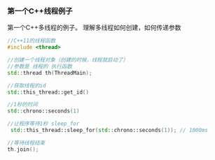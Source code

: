 ### 第一个C++线程例子

第一个C++多线程的例子。
理解多线程如何创建，如何传递参数


```cpp
//C++11的线程函数
#include <thread>

//创建一个线程对象（创建的时候，线程就启动了）
//参数是 线程的 执行函数
std::thread th(ThreadMain);

//获取线程的id
std::this_thread::get_id()

//1秒的时间 
std::chrono::seconds(1)

//让程序等待1秒 sleep_for
 std::this_thread::sleep_for(std::chrono::seconds(1)); // 1000ms

//等待线程结束
th.join();
```

       
